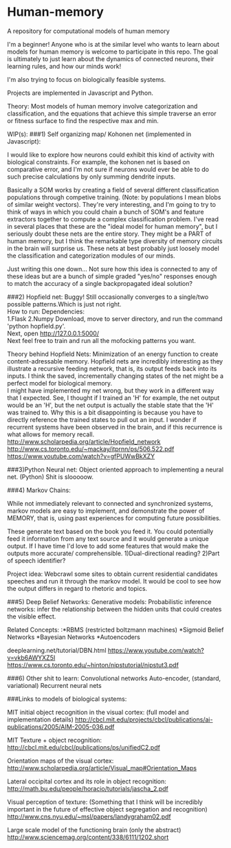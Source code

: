 # Human-memory
A repository for computational models of human memory

I'm a beginner! Anyone who is at the similar level who wants to learn about
models for human memory is welcome to participate in this repo.
The goal is ultimately to just learn about the dynamics of connected neurons,
their learning rules, and how our minds work!

I'm also trying to focus on biologically feasible systems.

Projects are implemented in Javascript and Python.

Theory:
Most models of human memory involve categorization and classification, and the equations that achieve this simple traverse an error or fitness surface to find the respective max and min.


WIP(s):
###1) Self organizing map/ Kohonen net (implemented in Javascript):

I would like to explore how neurons could exhibit this kind of activity with
biological constraints. For example, the kohonen net is based on comparative
error, and I'm not sure if neurons would ever be able to do such precise
calculations by only summing dendrite inputs.

Basically a SOM works by creating a field of several different classification populations through competive training. (Note: by populations I mean blobs of similar weight vectors). They're very interesting, and I'm going to try to think of ways in which you could chain a bunch of SOM's and feature extractors together to compute a complex classification problem.
I've read in several places that these are the "ideal model for human memory", but I seriously doubt these nets are the entire story. They might be a PART of human memory, but I think the remarkable type diversity of memory circuits in the brain will surprise us. These nets at best probably just loosely model the classification and categorization modules of our minds.

Just writing this one down... Not sure how this idea is connected to any of these ideas but are a bunch of simple graded "yes/no" responses enough to  match the accuracy of a single backpropagated ideal solution?

###2) Hopfield net:
Buggy! Still occasionally converges to a single/two possible patterns.Which is just not right.  
How to run: 
   Dependencies:  
   1.Flask
   2.Numpy
Download, move to server directory, and run the command 'python hopfield.py'.  
Next, open http://127.0.0.1:5000/  
Next feel free to train and run all the mofocking patterns you want.  

Theory behind Hopfield Nets:
Minimization of an energy function to create content-adressable memory.
Hopfield nets are incredibly interesting as they illustrate a recursive feeding network, that is, its output feeds back into its inputs. I think the saved, incrementally changing states of the net might be a perfect model for biological memory.  
I might have implemented my net wrong, but they work in a different way that I expected. See, I thought if I trained an 'H' for example, the net output would be an 'H', but the net output is actually the stable state that the 'H' was trained to. Why this is a bit disappointing is because you have to directly reference the trained states to pull out an input.
I wonder if recurrent systems have been observed in the brain, and if this recurrence is what allows for memory recall.
http://www.scholarpedia.org/article/Hopfield_network
http://www.cs.toronto.edu/~mackay/itprnn/ps/506.522.pdf
https://www.youtube.com/watch?v=gfPUWwBkXZY

###3)Python Neural net:
Object oriented approach to implementing a neural net. (Python)
Shit is slooooow.

###4) Markov Chains:

While not immediately relevant to connected and synchronized systems, markov models are easy to implement, and demonstrate the power of MEMORY, that is, using past experiences for computing future possibilities.

These generate text based on the book you feed it. You could potentially feed it information from any text source and it would generate a unique output. If I have time I'd love to add some features that would make the outputs more accurate/ comprehensible.
1)Dual-directional reading?
2)Part of speech identifier?

Project idea:
Webcrawl some sites to obtain current residential candidates speeches and run it through the markov model. It would be cool to see how the output differs in regard to rhetoric and topics.

###5) Deep Belief Networks:
Generative models:
Probabilistic inference networks: infer the relationship between the hidden units that could creates the visible effect.  

Related Concepts:
 :*RBMS (restricted boltzmann machines)
 *Sigmoid Belief Networks
 *Bayesian Networks
 *Autoencoders


deeplearning.net/tutorial/DBN.html
https://www.youtube.com/watch?v=vkb6AWYXZ5I
https://www.cs.toronto.edu/~hinton/nipstutorial/nipstut3.pdf

###6) Other shit to learn:
     Convolutional networks
     Auto-encoder, (standard, variational)
     Recurrent neural nets

###Links to models of biological systems:

MIT initial object recognition in the visual cortex: (full model and implementation details)
http://cbcl.mit.edu/projects/cbcl/publications/ai-publications/2005/AIM-2005-036.pdf

MIT Texture + object recognition:
http://cbcl.mit.edu/cbcl/publications/ps/unifiedC2.pdf

Orientation maps of the visual cortex:
http://www.scholarpedia.org/article/Visual_map#Orientation_Maps

Lateral occipital cortex and its role in object recognition:
http://math.bu.edu/people/horacio/tutorials/jascha_2.pdf

Visual perception of texture: (Something that I think will be incredibly important in the future of effective object segregation and recognition)
http://www.cns.nyu.edu/~msl/papers/landygraham02.pdf

Large scale model of the functioning brain (only the abstract)
http://www.sciencemag.org/content/338/6111/1202.short
